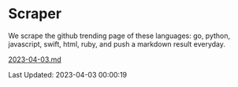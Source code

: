 # Scraper

We scrape the github trending page of these languages: go, python, javascript, swift, html, ruby, and push a markdown result everyday.

[2023-04-03.md](https://github.com/henson/Scraper/blob/master/2023-04-03.md)

Last Updated: 2023-04-03 00:00:19